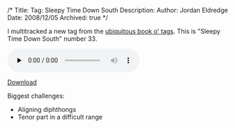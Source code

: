 /*
Title: Tag: Sleepy Time Down South
Description:
Author: Jordan Eldredge
Date: 2008/12/05
Archived: true
*/

I multitracked a new tag from the <a href="http://www.stampedecitychorus.com/classic_tags_men2.pdf">ubiquitous book o' tags</a>. This is "Sleepy Time Down South" number 33.

<audio id="wp_mep_42" src="http://blog.classicalcode.com/wp-content/uploads/2008/12/when-its-sleepy-time-down-south1.mp3" type="audio/mp3"    controls="controls" preload="none"  ></audio>

<a href="http://blog.classicalcode.com/wp-content/uploads/2008/12/when-its-sleepy-time-down-south1.mp3">Download</a>

Biggest challenges:
<ul>
	<li>Aligning diphthongs</li>
	<li>Tenor part in a difficult range</li>
</ul>
